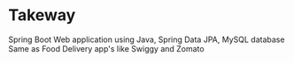# Takeway
Spring Boot Web application using Java, Spring Data JPA, MySQL database Same as Food Delivery app's like Swiggy and Zomato

